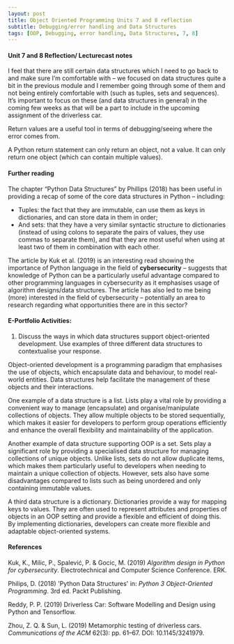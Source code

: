 ```yaml
---
layout: post
title: Object Oriented Programming Units 7 and 8 reflection
subtitle: Debugging/error handling and Data Structures
tags: [OOP, Debugging, error handling, Data Structures, 7, 8]
---
```


#### Unit 7 and 8 Reflection/ Lecturecast notes 
I feel that there are still certain data structures which I need to go back to and make sure I’m comfortable with – we focused on data structures quite a bit in the previous module and I remember going through some of them and not being entirely comfortable with (such as tuples, sets and sequences). It’s important to focus on these (and data structures in general) in the coming few weeks as that will be a part to include in the upcoming assignment of the driverless car.

Return values are a useful tool in terms of debugging/seeing where the error comes from.

A Python return statement can only return an object, not a value. It can only return one object (which can contain multiple values).

#### Further reading
The chapter “Python Data Structures” by Phillips (2018) has been useful in providing a recap of some of the core data structures in Python – including:
-	Tuples: the fact that they are immutable, can use them as keys in dictionaries, and can store data in them in order;
-	And sets: that they have a very similar syntactic structure to dictionaries (instead of using colons to separate the pairs of values, they use commas to separate them), and that they are most useful when using at least two of them in combination with each other.


The article by Kuk et al. (2019) is an interesting read showing the importance of Python language in the field of **cybersecurity** – suggests that knowledge of Python can be a particularly useful advantage compared to other programming languages in cybersecurity as it emphasises usage of algorithm designs/data structures. The article has also led to me being (more) interested in the field of cybersecurity – potentially an area to research regarding what opportunities there are in this sector?


#### E-Portfolio Activities:
1.	Discuss the ways in which data structures support object-oriented development. Use examples of three different data structures to contextualise your response.

Object-oriented development is a programming paradigm that emphasises the use of objects, which encapsulate data and behaviour, to model real-world entities. Data structures help facilitate the management of these objects and their interactions.

One example of a data structure is a list. Lists play a vital role by providing a convenient way to manage (encapsulate) and organise/manipulate collections of objects. They allow multiple objects to be stored sequentially, which makes it easier for developers to perform group operations efficiently and enhance the overall flexibility and maintainability of the application.

Another example of data structure supporting OOP is a set. Sets play a significant role by providing a specialised data structure for managing collections of unique objects. Unlike lists, sets do not allow duplicate items, which makes them particularly useful to developers when needing to maintain a unique collection of objects. However, sets also have some disadvantages compared to lists such as being unordered and only containing immutable values.

A third data structure is a dictionary. Dictionaries provide a way for mapping keys to values. They are often used to represent attributes and properties of objects in an OOP setting and provide a flexible and efficient of doing this. By implementing dictionaries, developers can create more flexible and adaptable object-oriented systems.


#### References
Kuk, K., Milic, P., Spalević, P. & Gocic, M. (2019) *Algorithm design in Python for cybersecurity*. Electrotechnical and Computer Science Conference. ERK.

Philips, D. (2018) 'Python Data Structures' in: *Python 3 Object-Oriented Programming*. 3rd ed. Packt Publishing.

Reddy, P. P. (2019) Driverless Car: Software Modelling and Design using Python and Tensorflow.

Zhou, Z. Q. & Sun, L. (2019) Metamorphic testing of driverless cars. *Communications of the ACM* 62(3): pp. 61–67. DOI: 10.1145/3241979.
